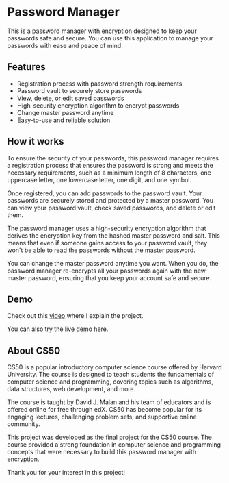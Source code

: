 # Password Manager

This is a password manager with encryption designed to keep your passwords safe and secure. You can use this application to manage your passwords with ease and peace of mind. 

## Features

- Registration process with password strength requirements
- Password vault to securely store passwords 
- View, delete, or edit saved passwords 
- High-security encryption algorithm to encrypt passwords 
- Change master password anytime 
- Easy-to-use and reliable solution 

## How it works

To ensure the security of your passwords, this password manager requires a registration process that ensures the password is strong and meets the necessary requirements, such as a minimum length of 8 characters, one uppercase letter, one lowercase letter, one digit, and one symbol.

Once registered, you can add passwords to the password vault. Your passwords are securely stored and protected by a master password. You can view your password vault, check saved passwords, and delete or edit them.

The password manager uses a high-security encryption algorithm that derives the encryption key from the hashed master password and salt. This means that even if someone gains access to your password vault, they won't be able to read the passwords without the master password.

You can change the master password anytime you want. When you do, the password manager re-encrypts all your passwords again with the new master password, ensuring that you keep your account safe and secure.

## Demo

Check out this [video](https://youtu.be/glCj3vRRAys) where I explain the project.

You can also try the live demo [here](http://matheudev.pythonanywhere.com).

## About CS50

CS50 is a popular introductory computer science course offered by Harvard University. The course is designed to teach students the fundamentals of computer science and programming, covering topics such as algorithms, data structures, web development, and more.

The course is taught by David J. Malan and his team of educators and is offered online for free through edX. CS50 has become popular for its engaging lectures, challenging problem sets, and supportive online community.

This project was developed as the final project for the CS50 course. The course provided a strong foundation in computer science and programming concepts that were necessary to build this password manager with encryption.

Thank you for your interest in this project!
